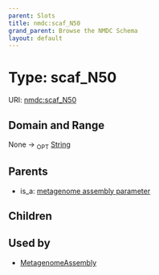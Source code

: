```yaml
---
parent: Slots
title: nmdc:scaf_N50
grand_parent: Browse the NMDC Schema
layout: default
---
```


# Type: scaf_N50




URI: [nmdc:scaf_N50](https://microbiomedata/meta/scaf_N50)

## Domain and Range

None ->  <sub>OPT</sub> [String](types/String.md)

## Parents

 *  is_a: [metagenome assembly parameter](metagenome_assembly_parameter.md)

## Children


## Used by

 * [MetagenomeAssembly](MetagenomeAssembly.md)
